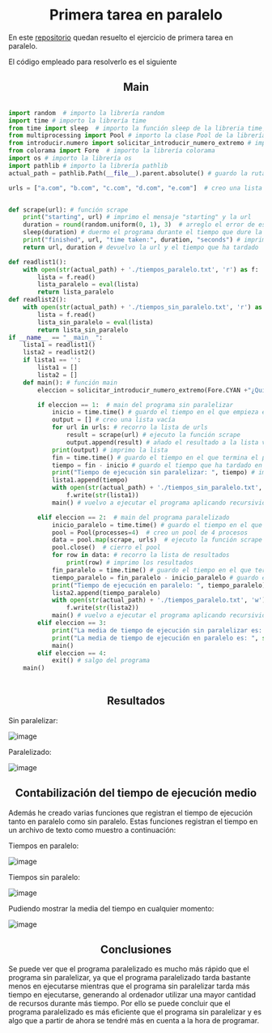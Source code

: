 <h1 align = "center">Primera tarea en paralelo</h1>

En este [repositorio](https://github.com/Diegodesantos1/Primera_tarea_paralelo) quedan resuelto el ejercicio de primera tarea en paralelo.

El código empleado para resolverlo es el siguiente

<h2 align = "center">Main</h2>

```python

import random  # importo la librería random
import time # importo la librería time
from time import sleep  # importo la función sleep de la libreria time¡
from multiprocessing import Pool # importo la clase Pool de la librería multiprocessing
from introducir.numero import solicitar_introducir_numero_extremo # importo la función solicitar_introducir_numero_extremo del módulo introducir.numero
from colorama import Fore  # importo la librería colorama
import os # importo la librería os
import pathlib # importo la librería pathlib
actual_path = pathlib.Path(__file__).parent.absolute() # guardo la ruta absoluta del archivo en la variable actual_path

urls = ["a.com", "b.com", "c.com", "d.com", "e.com"]  # creo una lista de urls


def scrape(url): # función scrape
    print("starting", url) # imprimo el mensaje "starting" y la url
    duration = round(random.uniform(0, 1), 3)  # arreglo el error de esta línea
    sleep(duration) # duermo el programa durante el tiempo que dure la variable duration
    print("finished", url, "time taken:", duration, "seconds") # imprimo el mensaje "finished", la url, el tiempo que ha tardado en segundos
    return url, duration # devuelvo la url y el tiempo que ha tardado

def readlist1():
    with open(str(actual_path) + './tiempos_paralelo.txt', 'r') as f:
        lista = f.read()
        lista_paralelo = eval(lista)
        return lista_paralelo
def readlist2():
    with open(str(actual_path) + './tiempos_sin_paralelo.txt', 'r') as f:
        lista = f.read()
        lista_sin_paralelo = eval(lista)
        return lista_sin_paralelo
if __name__ == "__main__":
    lista1 = readlist1()
    lista2 = readlist2()
    if lista1 == '':
        lista1 = []
        lista2 = []
    def main(): # función main
        eleccion = solicitar_introducir_numero_extremo(Fore.CYAN +"¿Quieres ejecutar el programa en paralelo? 1: No, 2: Si, 3: Ver medias de tiempo de ejecución, 4: Salir", 1, 4) ; print(Fore.RESET) # solicito al usuario que introduzca un número entre 1 y 3

        if eleccion == 1:  # main del programa sin paralelizar
            inicio = time.time() # guardo el tiempo en el que empieza el programa
            output = [] # creo una lista vacía
            for url in urls: # recorro la lista de urls
                result = scrape(url) # ejecuto la función scrape
                output.append(result) # añado el resultado a la lista vacía
            print(output) # imprimo la lista
            fin = time.time() # guardo el tiempo en el que termina el programa
            tiempo = fin - inicio # guardo el tiempo que ha tardado en ejecutarse el programa
            print("Tiempo de ejecución sin paralelizar: ", tiempo) # imprimo el tiempo que ha tardado en ejecutarse el programa
            lista1.append(tiempo)
            with open(str(actual_path) + './tiempos_sin_paralelo.txt', 'w') as f:
                f.write(str(lista1))
            main() # vuelvo a ejecutar el programa aplicando recursividad

        elif eleccion == 2:  # main del programa paralelizado
            inicio_paralelo = time.time() # guardo el tiempo en el que empieza el programa
            pool = Pool(processes=4)  # creo un pool de 4 procesos
            data = pool.map(scrape, urls)  # ejecuto la función scrape en paralelo
            pool.close()  # cierro el pool
            for row in data: # recorro la lista de resultados
                print(row) # imprimo los resultados
            fin_paralelo = time.time() # guardo el tiempo en el que termina el programa
            tiempo_paralelo = fin_paralelo - inicio_paralelo # guardo el tiempo que ha tardado en ejecutarse el programa
            print("Tiempo de ejecución en paralelo: ", tiempo_paralelo) # imprimo el tiempo que ha tardado en ejecutarse el programa
            lista2.append(tiempo_paralelo)
            with open(str(actual_path) + './tiempos_paralelo.txt', 'w') as f:
                f.write(str(lista2))
            main() # vuelvo a ejecutar el programa aplicando recursividad
        elif eleccion == 3:
            print("La media de tiempo de ejecución sin paralelizar es: ", sum(lista1) / len(lista1))
            print("La media de tiempo de ejecución en paralelo es: ", sum(lista2) / len(lista2))
            main()
        elif eleccion == 4:
            exit() # salgo del programa
    main()
    
```
<h2 align = "center">Resultados</h2>
Sin paralelizar:

![image](https://user-images.githubusercontent.com/91721855/220146044-06cec8ac-b90d-4695-a691-cc8499ce86d4.png)

Paralelizado:

![image](https://user-images.githubusercontent.com/91721855/220146257-7eddb04a-d529-438b-8da7-c918a3a99769.png)


<h2 align = "center">Contabilización del tiempo de ejecución medio</h2>

Además he creado varias funciones que registran el tiempo de ejecución tanto en paralelo como sin paralelo.
Estas funciones registran el tiempo en un archivo de texto como muestro a continuación:

Tiempos en paralelo:

![image](https://user-images.githubusercontent.com/91721855/220146835-0b5f7028-4663-430a-8c1d-f705b0748ea6.png)

Tiempos sin paralelo:

![image](https://user-images.githubusercontent.com/91721855/220146929-54aefef0-501f-49c5-af92-ad992270c5c5.png)

Pudiendo mostrar la media del tiempo en cualquier momento:

![image](https://user-images.githubusercontent.com/91721855/220147061-29c6b42f-d4cc-4155-9234-463b6a532d9b.png)


<h2 align = "center">Conclusiones</h2>

Se puede ver que el programa paralelizado es mucho más rápido que el programa sin paralelizar, ya que el programa paralelizado tarda bastante menos en ejecutarse mientras que el programa sin paralelizar tarda más tiempo en ejecutarse, generando al ordenador utilizar una mayor cantidad de recursos durante más tiempo.
Por ello se puede concluir que el programa paralelizado es más eficiente que el programa sin paralelizar y es algo que a partir de ahora se tendré más en cuenta a la hora de programar.
